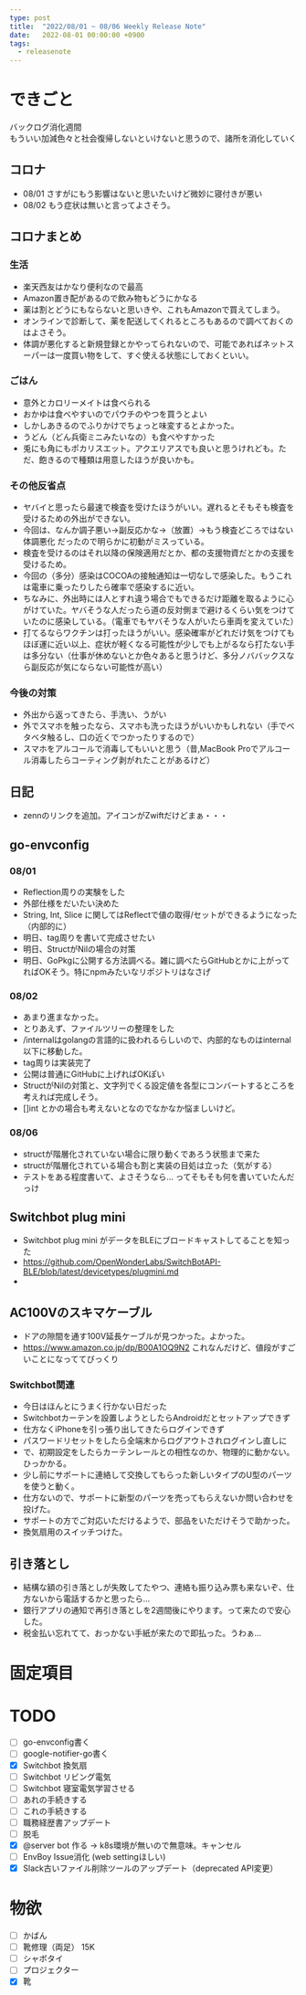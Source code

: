 ```yaml
---
type: post
title:  "2022/08/01 ~ 08/06 Weekly Release Note"
date:   2022-08-01 00:00:00 +0900
tags:
  - releasenote
---
```

# できごと

バックログ消化週間  
もういい加減色々と社会復帰しないといけないと思うので、諸所を消化していく

## コロナ

* 08/01 さすがにもう影響はないと思いたいけど微妙に寝付きが悪い
* 08/02 もう症状は無いと言ってよさそう。

## コロナまとめ

### 生活

* 楽天西友はかなり便利なので最高
* Amazon置き配があるので飲み物もどうにかなる
* 薬は割とどうにもならないと思いきや、これもAmazonで買えてしまう。
* オンラインで診断して、薬を配送してくれるところもあるので調べておくのはよさそう。
* 体調が悪化すると新規登録とかやってられないので、可能であればネットスーパーは一度買い物をして、すぐ使える状態にしておくといい。

### ごはん

* 意外とカロリーメイトは食べられる
* おかゆは食べやすいのでパウチのやつを買うとよい
* しかしあきるのでふりかけでちょっと味変するとよかった。
* うどん（どん兵衛ミニみたいなの）も食べやすかった
* 兎にも角にもポカリスエット。アクエリアスでも良いと思うけれども。ただ、飽きるので種類は用意したほうが良いかも。

### その他反省点

* ヤバイと思ったら最速で検査を受けたほうがいい。遅れるとそもそも検査を受けるための外出ができない。
* 今回は、なんか調子悪い→副反応かな→（放置）→もう検査どころではない体調悪化 だったので明らかに初動がミスっている。
* 検査を受けるのはそれ以降の保険適用だとか、都の支援物資だとかの支援を受けるため。
* 今回の（多分）感染はCOCOAの接触通知は一切なしで感染した。もうこれは電車に乗ったりしたら確率で感染するに近い。
* ちなみに、外出時には人とすれ違う場合でもできるだけ距離を取るように心がけていた。ヤバそうな人だったら道の反対側まで避けるくらい気をつけていたのに感染している。（電車でもヤバそうな人がいたら車両を変えていた）
* 打てるならワクチンは打ったほうがいい。感染確率がどれだけ気をつけてもほぼ運に近い以上、症状が軽くなる可能性が少しでも上がるなら打たない手は多分ない（仕事が休めないとか色々あると思うけど、多分ノババックスなら副反応が気にならない可能性が高い）

### 今後の対策

* 外出から返ってきたら、手洗い、うがい
* 外でスマホを触ったなら、スマホも洗ったほうがいいかもしれない（手でベタベタ触るし、口の近くでつかったりするので）
* スマホをアルコールで消毒してもいいと思う（昔,MacBook Proでアルコール消毒したらコーティング剥がれたことがあるけど）

## 日記

* zennのリンクを追加。アイコンがZwiftだけどまぁ・・・

## go-envconfig

### 08/01

* Reflection周りの実験をした
* 外部仕様をだいたい決めた
* String, Int, Slice に関してはReflectで値の取得/セットができるようになった（内部的に）
* 明日、tag周りを書いて完成させたい
* 明日、StructがNilの場合の対策
* 明日、GoPkgに公開する方法調べる。雑に調べたらGitHubとかに上がってればOKそう。特にnpmみたいなリポジトリはなさげ

### 08/02

* あまり進まなかった。
* とりあえず、ファイルツリーの整理をした
* /internalはgolangの言語的に扱われるらしいので、内部的なものはinternal以下に移動した。
* tag周りは実装完了
* 公開は普通にGitHubに上げればOKぽい
* StructがNilの対策と、文字列でくる設定値を各型にコンバートするところを考えれば完成しそう。
* []int とかの場合も考えないとなのでなかなか悩ましいけど。

### 08/06

* structが階層化されていない場合に限り動くであろう状態まで来た
* structが階層化されている場合も割と実装の目処は立った（気がする）
* テストをある程度書いて、よさそうなら… ってそもそも何を書いていたんだっけ

## Switchbot plug mini

* Switchbot plug mini がデータをBLEにブロードキャストしてることを知った
* https://github.com/OpenWonderLabs/SwitchBotAPI-BLE/blob/latest/devicetypes/plugmini.md
* 

## AC100Vのスキマケーブル

* ドアの隙間を通す100V延長ケーブルが見つかった。よかった。
* https://www.amazon.co.jp/dp/B00A1OQ9N2 これなんだけど、値段がすごいことになっててびっくり

### Switchbot関連

* 今日はほんとにうまく行かない日だった
* Switchbotカーテンを設置しようとしたらAndroidだとセットアップできず
* 仕方なくiPhoneを引っ張り出してきたらログインできず
* パスワードリセットをしたら全端末からログアウトされログインし直しに
* で、初期設定をしたらカーテンレールとの相性なのか、物理的に動かない。ひっかかる。
* 少し前にサポートに連絡して交換してもらった新しいタイプのU型のパーツを使うと動く。
* 仕方ないので、サポートに新型のパーツを売ってもらえないか問い合わせを投げた。
* サポートの方でご対応いただけるようで、部品をいただけそうで助かった。
* 換気扇用のスイッチつけた。

## 引き落とし

* 結構な額の引き落としが失敗してたやつ、連絡も振り込み票も来ないぞ、仕方ないから電話するかと思ったら…
* 銀行アプリの通知で再引き落としを2週間後にやります。って来たので安心した。
* 税金払い忘れてて、おっかない手紙が来たので即払った。うわぁ…

# 固定項目

# TODO 

- [ ] go-envconfig書く
- [ ] google-notifier-go書く
- [x] Switchbot 換気扇
- [ ] Switchbot リビング電気
- [ ] Switchbot 寝室電気学習させる
- [ ] あれの手続きする
- [ ] これの手続きする
- [ ] 職務経歴書アップデート
- [ ] 脱毛
- [x] @server bot 作る -> k8s環境が無いので無意味。キャンセル
- [ ] EnvBoy Issue消化 (web settingほしい)
- [x] Slack古いファイル削除ツールのアップデート（deprecated API変更）

# 物欲

- [ ] かばん
- [ ] 靴修理（両足） 15K
- [ ] シャボタイ
- [ ] プロジェクター
- [x] 靴
